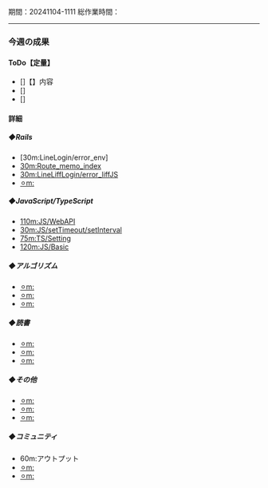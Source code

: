 期間：20241104-1111
総作業時間：


---

### 今週の成果
#### ToDo【定量】
- []【】内容
- []
- []

#### 詳細
##### ◆Rails
  - [30m:LineLogin/error_env]
  - [30m:Route_memo_index]()
  - [30m:LineLiffLogin/error_liffJS]()
  - [⚪︎m:]()

##### ◆JavaScript/TypeScript
  - [110m:JS/WebAPI](https://github.com/yu-ka3028/TIL/blob/main/JS&TS/Udemy_JS/202411051820.md)
  - [30m:JS/setTimeout/setInterval](https://github.com/yu-ka3028/TIL/blob/main/JS&TS/Udemy_JS/202411061315.md)
  - [75m:TS/Setting](https://github.com/yu-ka3028/TIL/blob/main/JS&TS/Udemy_TS/202411061645.md)
  - [120m:JS/Basic](https://github.com/yu-ka3028/TIL/blob/main/JS&TS/Udemy_JS/202411062015.md)

##### ◆アルゴリズム
  - [⚪︎m:]()
  - [⚪︎m:]()
  - [⚪︎m:]()

##### ◆読書
  - [⚪︎m:]()
  - [⚪︎m:]()
  - [⚪︎m:]()

##### ◆その他
  - [⚪︎m:]()
  - [⚪︎m:]()
  - [⚪︎m:]()

##### ◆コミュニティ
   - 60m:アウトプット
   - [⚪︎m:]()
   - [⚪︎m:]()



